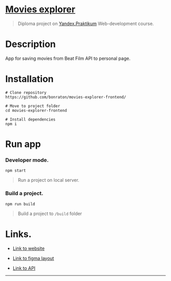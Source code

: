 # [Movies explorer](https://MovieKirillNaruls.nomoredomains.rocks)
> Diploma project on [Yandex.Praktikum](https://practicum.yandex.ru/profile/web/) Web-development course.

# Description
App for saving movies from Beat Film API to personal page.

# Installation 
```
# Clone repository
https://github.com/bonraton/movies-explorer-frontend/

# Move to project folder
cd movies-explorer-frontend

# Install dependencies
npm i
```
# Run app

### Developer mode.
```
npm start
```
> Run a project on local server.

### Build a project.
``` 
npm run build
```
> Build a project to `/build` folder

# Links.
- [Link to website](https://MovieKirillNaruls.nomoredomains.rocks)   

- [Link to figma layout](https://www.figma.com/file/kmMzXyQsRJ9n9qjOq3hwrI/Diploma_Zabolotskii_Oleg?node-id=344%3A0)

- [Link to API](https://api.movies.diploma.nomoredomains.rocks)   
---

